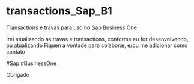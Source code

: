 # transactions_Sap_B1
Transactions e travas para uso no Sap Business One

Irei atualizando as travas e transactions, conforme eu for desenvolvendo, ou atualizando
Fiquen a vontade para colaborar, e/ou me adicionar como contato

#Sap
#BusinessOne

Obrigado 
